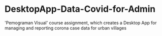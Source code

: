 # DesktopApp-Data-Covid-for-Admin

'Pemograman Visual' course assignment, which creates a Desktop App for managing and reporting corona case data for urban villages
